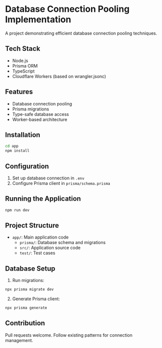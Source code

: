 # Database Connection Pooling Implementation

A project demonstrating efficient database connection pooling techniques.

## Tech Stack

- Node.js
- Prisma ORM
- TypeScript
- Cloudflare Workers (based on wrangler.jsonc)

## Features

- Database connection pooling
- Prisma migrations
- Type-safe database access
- Worker-based architecture

## Installation

```bash
cd app
npm install
```

## Configuration

1. Set up database connection in `.env`
2. Configure Prisma client in `prisma/schema.prisma`

## Running the Application

```bash
npm run dev
```

## Project Structure

- `app/`: Main application code
  - `prisma/`: Database schema and migrations
  - `src/`: Application source code
  - `test/`: Test cases

## Database Setup

1. Run migrations:
```bash
npx prisma migrate dev
```

2. Generate Prisma client:
```bash
npx prisma generate
```

## Contribution

Pull requests welcome. Follow existing patterns for connection management.
